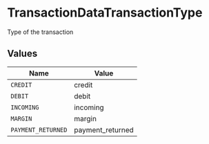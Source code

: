 # TransactionDataTransactionType

Type of the transaction


## Values

| Name               | Value              |
| ------------------ | ------------------ |
| `CREDIT`           | credit             |
| `DEBIT`            | debit              |
| `INCOMING`         | incoming           |
| `MARGIN`           | margin             |
| `PAYMENT_RETURNED` | payment_returned   |